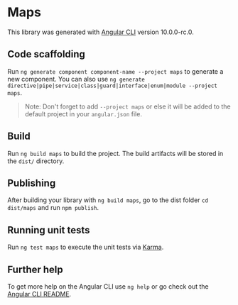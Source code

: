 # Maps

This library was generated with [Angular CLI](https://github.com/angular/angular-cli) version 10.0.0-rc.0.

## Code scaffolding

Run `ng generate component component-name --project maps` to generate a new component. You can also use `ng generate directive|pipe|service|class|guard|interface|enum|module --project maps`.
> Note: Don't forget to add `--project maps` or else it will be added to the default project in your `angular.json` file. 

## Build

Run `ng build maps` to build the project. The build artifacts will be stored in the `dist/` directory.

## Publishing

After building your library with `ng build maps`, go to the dist folder `cd dist/maps` and run `npm publish`.

## Running unit tests

Run `ng test maps` to execute the unit tests via [Karma](https://karma-runner.github.io).

## Further help

To get more help on the Angular CLI use `ng help` or go check out the [Angular CLI README](https://github.com/angular/angular-cli/blob/master/README.md).

